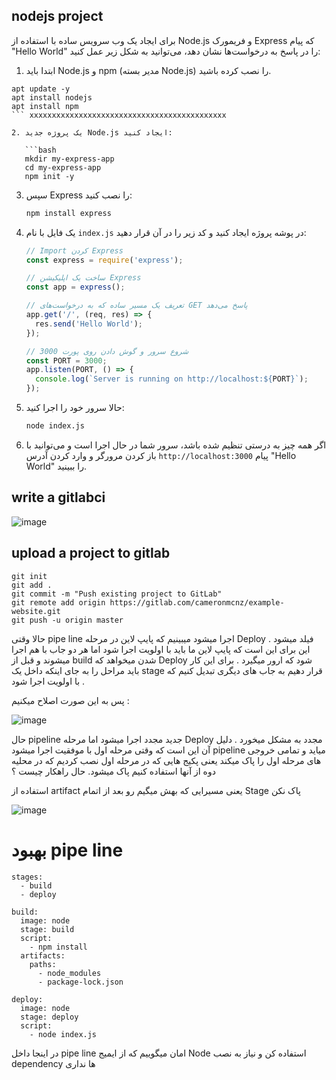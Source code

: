 ## nodejs project

برای ایجاد یک وب سرویس ساده با استفاده از Node.js و فریمورک Express که پیام "Hello World" را در پاسخ به درخواست‌ها نشان دهد، می‌توانید به شکل زیر عمل کنید:

1. ابتدا باید Node.js و npm (مدیر بسته Node.js) را نصب کرده باشید.


```
apt update -y
apt install nodejs
apt install npm
``` xxxxxxxxxxxxxxxxxxxxxxxxxxxxxxxxxxxxxxxxxxxx

2. یک پروژه جدید Node.js ایجاد کنید:

   ```bash
   mkdir my-express-app
   cd my-express-app
   npm init -y
   ```

3. سپس Express را نصب کنید:

   ```bash
   npm install express
   ```

4. یک فایل با نام `index.js` در پوشه پروژه ایجاد کنید و کد زیر را در آن قرار دهید:

   ```javascript
   // Import کردن Express
   const express = require('express');

   // ساخت یک اپلیکیشن Express
   const app = express();

   // تعریف یک مسیر ساده که به درخواست‌های GET پاسخ می‌دهد
   app.get('/', (req, res) => {
     res.send('Hello World');
   });

   // شروع سرور و گوش دادن روی پورت 3000
   const PORT = 3000;
   app.listen(PORT, () => {
     console.log(`Server is running on http://localhost:${PORT}`);
   });
   ```

5. حالا سرور خود را اجرا کنید:

   ```bash
   node index.js
   ```

6. اگر همه چیز به درستی تنظیم شده باشد، سرور شما در حال اجرا است و می‌توانید با باز کردن مرورگر و وارد کردن آدرس `http://localhost:3000` پیام "Hello World" را ببینید.


## write a gitlabci
![image](https://github.com/user-attachments/assets/156c5a9d-1c17-4652-994e-fb54cc6e6711)


## upload a project to gitlab
```
git init
git add .
git commit -m "Push existing project to GitLab"
git remote add origin https://gitlab.com/cameronmcnz/example-website.git
git push -u origin master
```


حالا وقتی pipe line اجرا میشود میبینیم که پایپ لاین در مرحله Deploy فیلد میشود .
این برای این است که پایپ لاین ما باید با اولویت اجرا شود اما هر دو جاب با هم اجرا میشوند و قبل از build شدن میخواهد که Deploy شود که ارور میگیرد .
برای این کار باید مراحل را به جای اینکه داخل یک stage قرار دهیم به جاب های دیگری تبدیل کنیم که با اولویت اجرا شود .

پس به این صورت اصلاح میکنیم :

![image](https://github.com/user-attachments/assets/5534c7bb-721e-42b9-9719-c826d05c396e)


حال pipeline جدید مجدد اجرا میشود اما مرحله Deploy مجدد به مشکل میخورد .
دلیل آن این است که وقتی مرحله اول با موفقیت اجرا میشود pipeline میاید و تمامی خروجی های مرحله اول را پاک میکند یعنی پکیج هایی که در مرحله اول نصب کردیم که در محلیه دوه از آنها استفاده کنیم پاک میشود.
حال راهکار چیست ؟

استفاده از artifact
یعنی مسیرایی که بهش میگیم رو بعد از اتمام Stage پاک نکن

![image](https://github.com/user-attachments/assets/ae326e66-3e5d-419c-986b-50fe466165f4)


# بهبود pipe line

```
stages:
  - build
  - deploy

build:
  image: node
  stage: build
  script:
    - npm install
  artifacts:
    paths:
      - node_modules
      - package-lock.json

deploy:
  image: node
  stage: deploy
  script:
    - node index.js

```
در اینجا داخل pipe line امان میگوییم که از ایمیج Node استفاده کن و نیاز به نصب dependency ها نداری


